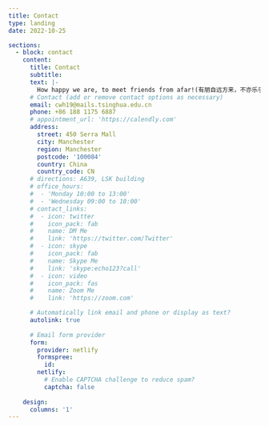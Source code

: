 ```yaml
---
title: Contact
type: landing
date: 2022-10-25

sections:
  - block: contact
    content:
      title: Contact
      subtitle:
      text: |-
        How happy we are, to meet friends from afar!(有朋自远方来，不亦乐乎！)
      # Contact (add or remove contact options as necessary)
      email: cwh19@mails.tsinghua.edu.cn    
      phone: +86 188 1175 6887
      # appointment_url: 'https://calendly.com'
      address:
        street: 450 Serra Mall
        city: Manchester
        region: Manchester
        postcode: '100084'
        country: China
        country_code: CN
      # directions: A639, LSK building
      # office_hours:
      #  - 'Monday 10:00 to 13:00'
      #  - 'Wednesday 09:00 to 10:00'
      # contact_links:
      #  - icon: twitter
      #    icon_pack: fab
      #    name: DM Me
      #    link: 'https://twitter.com/Twitter'
      #  - icon: skype
      #    icon_pack: fab
      #    name: Skype Me
      #    link: 'skype:echo123?call'
      #  - icon: video
      #    icon_pack: fas
      #    name: Zoom Me
      #    link: 'https://zoom.com'

      # Automatically link email and phone or display as text?
      autolink: true
      
      # Email form provider
      form:
        provider: netlify
        formspree:
          id:
        netlify:
          # Enable CAPTCHA challenge to reduce spam?
          captcha: false
        
    design:
      columns: '1'
---
```

